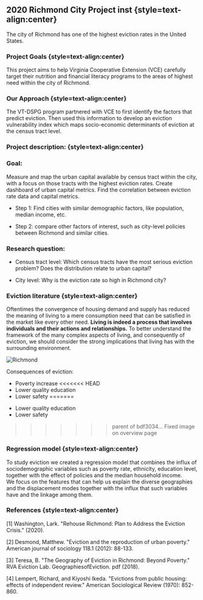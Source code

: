 
## 2020 Richmond City Project inst {style=text-align:center}

The city of Richmond has one of the highest eviction rates in the United States. 

### Project Goals {style=text-align:center}


This project aims to help Virginia Cooperative Extension (VCE) carefully target their nutrition and financial literacy programs to the areas of highest need within the city of Richmond. 

### Our Approach {style=text-align:center}

The VT-DSPG program partnered with VCE to first identify the factors that predict eviction. Then used this information to develop an eviction vulnerability index which maps socio-economic determinants of eviction at the census tract level.


### Project description:  {style=text-align:center}


### Goal: 
Measure and map the urban capital available by census tract within the city, with a focus on those tracts with the highest eviction rates. Create dashboard of urban capital metrics. 
Find the correlation between eviction rate data and capital metrics. 

* Step 1: Find cities with similar demographic factors, like population, median income, etc.  
+ Step 2: compare other factors of interest, such as city-level policies between Richmond and similar cities.  
 

### Research question:  
* Census tract level: Which census tracts have the most serious eviction problem? Does the distribution relate to urban capital? 
+ City level: Why is the eviction rate so high in Richmond city? 
 

### Eviction literature  {style=text-align:center}
Oftentimes the convergence of housing demand and supply has reduced the meaning of living to a mere consumption need that can be satisfied in the market like every other need. __Living is indeed a process that involves individuals and their actions and relationships.__
To better understand the framework of the many complex aspects of living, and consequently of eviction, we should consider the strong implications that living has with the surrounding environment. 

 ![Richmond](/ev_fr.png)

Consequences of eviction: 

* Poverty increase 
<<<<<<< HEAD
* Lower quality education 
* Lower safety 
=======
+ Lower quality education 
+ Lower safety 
>>>>>>> parent of bdf3034... Fixed image on overview page



### Regression model  {style=text-align:center}
To study eviction we created a regression model that combines the influx of sociodemographic variables such as poverty rate, ethnicity, education level, together with the effect of policies and the median household income.  
We focus on the features that can help us explain the diverse geographies and the displacement modes together with the influx that such variables have and the linkage among them.  

 

### References  {style=text-align:center}

[1] Washington, Lark. "Rehouse Richmond: Plan to Address the Eviction Crisis." (2020). 

[2] Desmond, Matthew. "Eviction and the reproduction of urban poverty." American journal of sociology 118.1 (2012): 88-133. 

[3] Teresa, B. "The Geography of Eviction in Richmond: Beyond Poverty." RVA Eviction Lab. GeographiesofEviction. pdf (2018). 

[4] Lempert, Richard, and Kiyoshi Ikeda. "Evictions from public housing: effects of independent review." American Sociological Review (1970): 852-860. 
